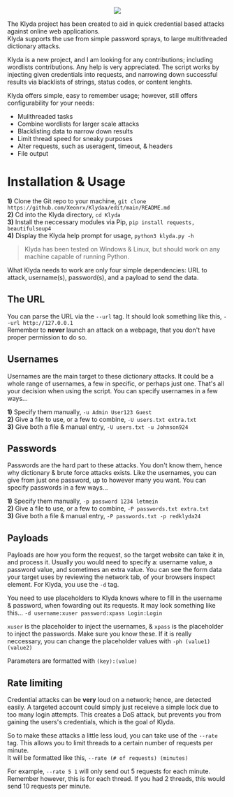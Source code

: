 <p align="center">
 <img src="https://github.com/Xeonrx/Resprayd/blob/main/img/fronticon.png">
 </p>

The Klyda project has been created to aid in quick credential based attacks against online web applications.<br />
Klyda supports the use from simple password sprays, to large multithreaded dictionary attacks.

Klyda is a new project, and I am looking for any contributions; including wordlists contributions. Any help is very appreciated.
The script works by injecting given credentials into requests, and narrowing down successful results via blacklists of strings, status codes, or content lenghts.

Klyda offers simple, easy to remember usage; however, still offers configurability for your needs:
- Mulithreaded tasks
- Combine wordlists for larger scale attacks
- Blacklisting data to narrow down results
- Limit thread speed for sneaky purposes
- Alter requests, such as useragent, timeout, & headers
- File output

# Installation & Usage
**1)** Clone the Git repo to your machine, `git clone https://github.com/Xeonrx/Klydaa/edit/main/README.md`<br />
**2)** Cd into the Klyda directory, `cd Klyda`<br />
**3)** Install the neccessary modules via Pip, `pip install requests, beautifulsoup4`<br />
**4)** Display the Klyda help prompt for usage, `python3 klyda.py -h`

>Klyda has been tested on Windows & Linux, but should work on any machine capable of running Python.


What Klyda needs to work are only four simple dependencies: URL to attack, username(s), password(s), and a payload to send the data.
## The URL
You can parse the URL via the ``--url`` tag. It should look something like this, `--url http://127.0.0.1`<br />
Remember to **never** launch an attack on a webpage, that you don't have proper permission to do so.
## Usernames
Usernames are the main target to these dictionary attacks. It could be a whole range of usernames, a few in specific, or perhaps just one.
That's all your decision when using the script. You can specify usernames in a few ways...

**1)** Specify them manually, `-u Admin User123 Guest`<br />
**2)** Give a file to use, or a few to combine, `-U users.txt extra.txt`<br />
**3)** Give both a file & manual entry, `-U users.txt -u Johnson924`
## Passwords
Passwords are the hard part to these attacks. You don't know them, hence why dictionary & brute force attacks exists. Like the usernames, you can
give from just one password, up to however many you want. You can specify passwords in a few ways...

**1)** Specify them manually, `-p password 1234 letmein`<br />
**2)** Give a file to use, or a few to combine, `-P passwords.txt extra.txt`<br />
**3)** Give both a file & manual entry, `-P passwords.txt -p redklyda24`
## Payloads
Payloads are how you form the request, so the target website can take it in, and process it. Usually you would need to specify a: username value, a password value, and sometimes an extra value. You can see the form data your target uses by reviewing the network tab, of your browsers inspect element. For Klyda, you use the `-d` tag.<br />

You need to use placeholders to Klyda knows where to fill in the username & password, when fowarding out its requests. It may look something like this...
`-d username:xuser password:xpass Login:Login`

`xuser` is the placeholder to inject the usernames, & `xpass` is the placeholder to inject the passwords. Make sure you know these. If it is really neccessary, 
you can change the placeholder values with `-ph (value1) (value2)`

Parameters are formatted with `(key):(value)`

## Rate limiting
Credential attacks can be **very** loud on a network; hence, are detected easily. A targeted account could simply just receieve a simple lock due to too many
login attempts. This creates a DoS attack, but prevents you from gaining the users's credentials, which is the goal of Klyda.

So to make these attacks a little less loud, you can take use of the `--rate` tag. This allows you to limit threads to a certain number of requests per minute.<br />
It will be formatted like this, `--rate (# of requests) (minutes)`

For example, `--rate 5 1` will only send out 5 requests for each minute. Remember however, this is for each thread. If you had 2 threads, this would send 10 requests per minute.
